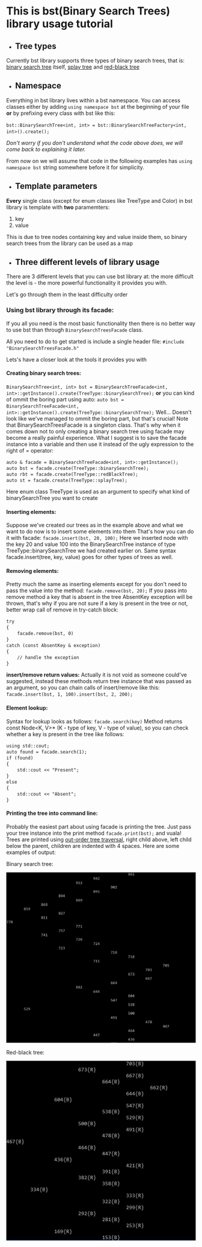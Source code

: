 # This is bst(Binary Search Trees) library usage tutorial

* ## Tree types
Currently bst library supports three types of binary search trees, that is: [binary search tree](https://en.wikipedia.org/wiki/Binary_search_tree) itself, [splay tree](https://en.wikipedia.org/wiki/Splay_tree) and [red-black tree](https://en.wikipedia.org/wiki/Red%E2%80%93black_tree)

* ## Namespace
Everything in bst library lives within a bst namespace.
You can access classes either by adding `using namespace bst` at the beginning of your file **or**
by prefixing every class with bst like this: 

`bst::BinarySearchTree<int, int> = bst::BinarySearchTreeFactory<int, int>().create();`

*Don't worry if you don't understand what the code above does, we will come back to explaining it later.*

From now on we will assume that code in the following examples has `using namespace bst` string somewhere before it for simplicity.

* ## Template parameters
**Every** single class (except for enum classes like TreeType and Color) in bst library is template with **two** paramemters:
  1. key
  2. value
  
This is due to tree nodes containing key and value inside them, so binary search trees from the library can be used as a map

* ## **Three** different levels of library usage
There are 3 different levels that you can use bst library at:
the more difficult the level is - the more powerful functionality it provides you with.

Let's go through them in the least difficulty order
### Using bst library through its facade:
If you all you need is the most basic functionality then there is no better way to use bst than through `BinarySearchTreesFacade` class.

All you need to do to get started is include a single header file: `#include "BinarySearchTreesFacade.h"`

Lets's have a closer look at the tools it provides you with
#### Creating binary search trees: 
`BinarySearchTree<int, int> bst = BinarySearchTreeFacade<int, int>::getInstance().create(TreeType::binarySearchTree);` 
**or** you can kind of ommit the boring part using auto: 
`auto bst =  BinarySearchTreeFacade<int, int>::getInstance().create(TreeType::binarySearchTree);`
Well... Doesn't look like we've managed to ommit the boring part, but that's crucial! 
Note that BinarySearchTreesFacade is a singleton class.
That's why when it comes down not to only creating a binary search tree using facade may become a really painful experience.
What I suggest is to save the facade instance into a variable and then 
use it instead of the ugly expression to the right of = operator:

    auto & facade = BinarySearchTreeFacade<int, int>::getInstance();
    auto bst = facade.create(TreeType::binarySearchTree);
    auto rbt = facade.create(TreeType::redBlackTree);
    auto st = facade.create(TreeType::splayTree);
Here enum class TreeType is used as an argument to specify what kind of binarySearchTree you want to create
    
#### Inserting elements: 
Suppose we've created our trees as in the example above and what we want to do now is to insert some elements into them
That's how you can do it with facade: `facade.insert(bst, 20, 100);` 
Here we inserted node with the key 20 and value 100 into the BinarySearchTree instance of type
TreeType::binarySearchTree we had created earlier on.
Same syntax facade.insert(tree, key, value) goes for other types of trees as well.
    
#### Removing elements:
Pretty much the same as inserting elements except for you don't need to pass the value into the method: 
`facade.remove(bst, 20);`
If you pass into remove method a key that is absent in the tree AbsentKey exception will be thrown, that's why
if you are not sure if a key is present in the tree or not, better wrap call of remove in try-catch block:

    try
    {
        facade.remove(bst, 0)
    }
    catch (const AbsentKey & exception)
    {
        // handle the exception
    }
    
**insert/remove return values:**
Actually it is not void as someone could've suggested, instead these methods return tree instance that was passed
as an argument, so you can chain calls of insert/remove like this: `facade.insert(bst, 1, 100).insert(bst, 2, 200);`
    
#### Element lookup:
Syntax for lookup looks as follows: `facade.search(key)`
Method returns const Node<K, V>* (K - type of key, V - type of value), 
so you can check whether a key is present in the tree like follows:

    using std::cout;
    auto found = facade.search(1);
    if (found)
    {
        std::cout << "Present";
    }
    else
    {
        std::cout << "Absent";
    }
    
#### Printing the tree into command line: 
Probably the easiest part about using facade is printing the tree.
Just pass your tree instance into the print method `facade.print(bst);` and vuala!
Trees are printed using [out-order tree traversal](https://en.wikipedia.org/wiki/Tree_traversal), right child above, left child below the parent, children are indented with 4 spaces.
Here are some examples of output:

Binary search tree:

![Binary search tree](https://raw.githubusercontent.com/UniiiX/year-2/master/semester%202/Lab2/TutorialImages/TreeVisualizationConsoleOutput.JPG)

Red-black tree:

![Red-black tree](https://raw.githubusercontent.com/UniiiX/year-2/master/semester%202/Lab2/TutorialImages/TreeVisualizationConsoleOutput2.JPG)
